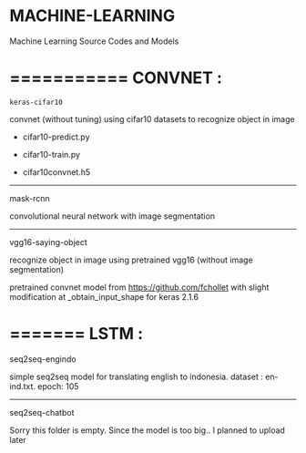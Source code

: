 # MACHINE-LEARNING
Machine Learning Source Codes and Models

===========
CONVNET :
==========

 	keras-cifar10 	
  
  convnet (without tuning) using cifar10 datasets to recognize object in image
  
  - cifar10-predict.py
  
  - cifar10-train.py 
	
  - cifar10convnet.h5
  -----------------------------------------------------------------------------------
  
  mask-rcnn
  
  convolutional neural network with image segmentation
  
  ------------------------------------------------------------------------------------
  
  vgg16-saying-object
  
  recognize object in image using pretrained vgg16 (without image segmentation)
 
  
  pretrained convnet model from https://github.com/fchollet
  with slight modification at _obtain_input_shape for keras 2.1.6
  
  
=======
LSTM :
=======

  
  seq2seq-engindo
  
  simple seq2seq model for translating english to indonesia.
  dataset : en-ind.txt.
  epoch: 105
  
  
  -----------------------------------------------------------------------------------
  
  seq2seq-chatbot
  
  Sorry this folder is empty. Since the model is too big.. I planned to upload later
  
  
  
  
  

